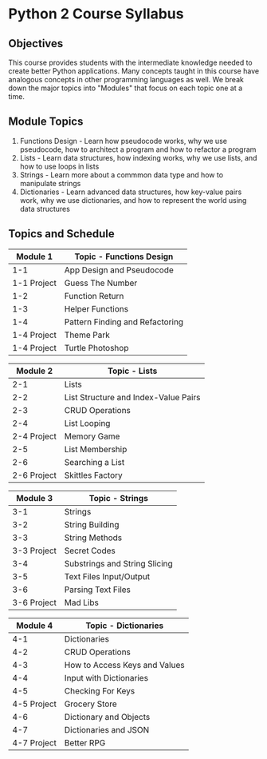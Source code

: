 # Python 2 Course Syllabus

## Objectives

This course provides students with the intermediate knowledge needed to create better  Python applications. Many concepts taught in this course have analogous concepts in other programming languages as well. We break down the major topics into "Modules" that focus on each topic one at a time.

## Module Topics

1. Functions Design - Learn how pseudocode works, why we use pseudocode, how to architect a program and how to refactor a program
2. Lists - Learn data structures, how indexing works, why we use lists, and how to use loops in lists
3. Strings - Learn more about a commmon data type and how to manipulate strings
4. Dictionaries - Learn advanced data structures, how key-value pairs work, why we use dictionaries, and how to represent the world using data structures

## Topics and Schedule

| Module 1    | Topic - Functions Design     |
| ----------- | ---------------------------- |
| 1-1         | App Design and Pseudocode            |
| 1-1 Project | Guess The Number                |
| 1-2         | Function Return      |
| 1-3         | Helper Functions |
| 1-4         | Pattern Finding and Refactoring |
| 1-4 Project | Theme Park                |
| 1-4 Project | Turtle Photoshop                |

| Module 2    | Topic - Lists       |
| ----------- | ----------------------------- |
| 2-1         | Lists                      |
| 2-2         | List Structure and Index-Value Pairs           |
| 2-3         | CRUD Operations         |
| 2-4         | List Looping                 |
| 2-4 Project | Memory Game                |
| 2-5         | List Membership               |
| 2-6         | Searching a List               |
| 2-6 Project | Skittles Factory           |

| Module 3    | Topic - Strings       |
| ----------- | ------------------------- |
| 3-1         | Strings   |
| 3-2         | String Building     |
| 3-3         | String Methods |
| 3-3 Project | Secret Codes              |
| 3-4         | Substrings and String Slicing     |
| 3-5         | Text Files Input/Output |
| 3-6         | Parsing Text Files |
| 3-6 Project | Mad Libs               |

| Module 4    | Topic - Dictionaries         |
| ----------- | ------------------------- |
| 4-1         | Dictionaries            |
| 4-2         | CRUD Operations |
| 4-3         | How to Access Keys and Values   |
| 4-4         | Input with Dictionaries       |
| 4-5         | Checking For Keys             |
| 4-5 Project | Grocery Store     |
| 4-6         | Dictionary and Objects             |
| 4-7         | Dictionaries and JSON             |
| 4-7 Project | Better RPG     |